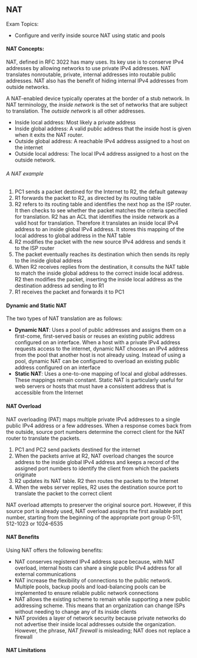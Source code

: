 ## NAT

Exam Topics:

- Configure and verify inside source NAT using static and pools

#### NAT Concepts:

NAT, defined in RFC 3022 has many uses. Its key use is to conserve IPv4 addresses by allowing networks to use private IPv4 addresses. NAT translates nonroutable, private, internal addresses into routable public addresses. NAT also has the benefit of hiding internal IPv4 addresses from outside networks.

A NAT-enabled device typically operates at the border of a stub network. 
In NAT terminology, the *inside network* is the set of networks that are subject to translation. The *outside network* is all other addresses.

- Inside local address: Most likely a private address
- Inside global address: A valid public address that the inside host is given when it exits the NAT router.
- Outside global address: A reachable IPv4 address assigned to a host on the internet
- Outside local address: The local IPv4 address assigned to a host on the outside network.

###### A NAT example

1. PC1 sends a packet destined for the Internet to R2, the default gateway
2. R1 forwards the packet to R2, as directed by its routing table
3. R2 refers to its routing table and identifies the next hop as the ISP router. It then checks to see whether the packet matches the criteria specified for translation. R2 has an ACL that identifies the inside network as a valid host for translation. Therefore it translates an inside local IPv4 address to an inside global IPv4 address. It stores this mapping of the local address to global address in the NAT table 
4. R2 modifies the packet with the new source IPv4 address and sends it to the ISP router
5. The packet eventually reaches its destination which then sends its reply to the inside global address
6. When R2 receives replies from the destination, it consults the NAT table to match the inside global address to the correct inside local address. R2 then modifies the packet, inserting the inside local address as the destination address ad sending to R1
7. R1 receives the packet and forwards it to PC1

#### Dynamic and Static NAT

The two types of NAT translation are as follows:
- **Dynamic NAT**: Uses a pool of public addresses and assigns them on a first-come, first-served basis or reuses an existing public address configured on an interface. When a host with a private IPv4 address requests access to the internet, dynamic NAT chooses an IPv4 address from the pool that another host is not already using. Instead of using a pool, dynamic NAT can be configured to overload an existing public address configured on an interface
- **Static NAT**: Uses a one-to-one mapping of local and global addresses. These mappings remain constant. Static NAT is particularly useful for web servers or hosts that must have a consistent address that is accessible from the Internet

#### NAT Overload

NAT overloading (PAT) maps multiple private IPv4 addresses to a single public IPv4 address or a few addresses. When a response comes back from the outside, source port numbers determine the correct client for the NAT router to translate the packets.

1. PC1 and PC2 send packets destined for the internet
2. When the packets arrive at R2, NAT overload changes the source address to the inside global IPv4 address and keeps a record of the assigned port numbers to identify the client from which the packets originate
3. R2 updates its NAT table. R2 then routes the packets to the Internet
4. When the webs server replies, R2 uses the destination source port to translate the packet to the correct client

NAT overload attempts to preserver the original source port. However, if this source port is already used, NAT overload assigns the first available port number, starting from the beginning of the appropriate port group 0-511, 512-1023 or 1024-6535

#### NAT Benefits

Using NAT offers the following benefits:
* NAT conserves registered IPv4 address space because, with NAT overload, internal hosts can share a single public IPv4 address for all external communications
* NAT increase the flexibility of connections to the public network. Multiple pools, backup pools and load-balancing pools can be implemented to ensure reliable public network connections
* NAT allows the existing scheme to remain while supporting a new public addressing scheme. This means that an organization can change ISPs without needing to change any of its inside clients
* NAT provides a layer of network security because private networks do not advertise their inside local addresses outside the organization. However, the phrase, *NAT firewall* is misleading; NAT does not replace a firewall

#### NAT Limitations
